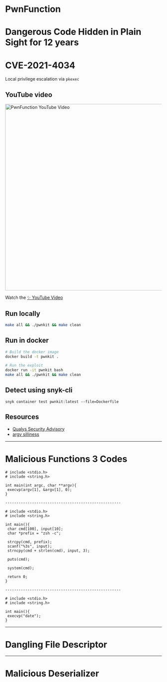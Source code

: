 # PwnFunction

# Dangerous Code Hidden in Plain Sight for 12 years


# CVE-2021-4034

Local privilege escalation via `pkexec`

## YouTube video

<p>
  <a href='https://www.youtube.com/watch?v=eTcVLqKpZJc'>
    <img src="https://user-images.githubusercontent.com/19750782/162562498-078f4bcb-4403-4ec4-acd4-b59530f081db.png" alt="PwnFunction YouTube Video" width="600">
  </a>
</p>

Watch the [✨ YouTube Video](https://www.youtube.com/watch?v=eTcVLqKpZJc)

## Run locally

```sh
make all && ./pwnkit && make clean
```

## Run in docker

```sh
# Build the docker image
docker build -t pwnkit .

# Run the exploit
docker run -it pwnkit bash
make all && ./pwnkit && make clean
```

## Detect using snyk-cli

```
snyk container test pwnkit:latest --file=Dockerfile
```

## Resources

- [Qualys Security Advisory](https://www.qualys.com/2022/01/25/cve-2021-4034/pwnkit.txt)
- [argv silliness](https://ryiron.wordpress.com/2013/12/16/argv-silliness/)

----------------------------------------------------

# Malicious Functions 3 Codes

```
# include <stdio.h>
# include <string.h>

int main(int argc, char **argv){
 execvp(argv[1], &argv[1], 0);
}

----------------------------------------------------

# include <stdio.h>
# include <string.h>

int main(){
 char cmd[100], input[10];
 char *prefix = "zsh -c";

 strcpy(cmd, prefix);
 scanf("%3s", input);
 strncpy(cmd + strlen(cmd), input, 3);

 puts(cmd);

 system(cmd);

 return 0;
}

----------------------------------------------------

# include <stdio.h>
# include <string.h>

int main(){
 execvp("date");
}
```

----------------------------------------------------

# Dangling File Descriptor

----------------------------------------------------

# Malicious Deserializer
